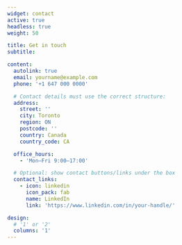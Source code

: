 ```yaml
---
widget: contact
active: true
headless: true
weight: 50

title: Get in touch
subtitle:

content:
  autolink: true
  email: yourname@example.com
  phone: '+1 647 000 0000'

  # Contact details must use the correct structure:
  address:
    street: ''
    city: Toronto
    region: ON
    postcode: ''
    country: Canada
    country_code: CA

  office_hours:
    - 'Mon–Fri 9:00–17:00'

  # Optional: show contact buttons/links under the box
  contact_links:
    - icon: linkedin
      icon_pack: fab
      name: LinkedIn
      link: 'https://www.linkedin.com/in/your-handle/'

design:
  # '1' or '2'
  columns: '1'
---
```


